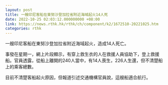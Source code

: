 ```yaml
---
layout: post
title: 一艘印尼客船在東努沙登加拉省附近海域起火14人死
date: 2022-10-25 02:03:12.000000000 +08:00
link: https://news.rthk.hk/rthk/ch/component/k2/1672510-20221025.htm
categories: rthk
---
```


一艘印尼客船在東努沙登加拉省附近海域起火，造成14人死亡。

事發在星期一，網上片段顯示，有穿上救生衣的人在救援人員協助下，登上救援船。官員透露，從船上離開的240人當中，有14人喪生，226人生還，但不清楚船上的乘客總數。

目前不清楚客船起火原因，但報道引述交通機構官員說，這艘船適合航行。
